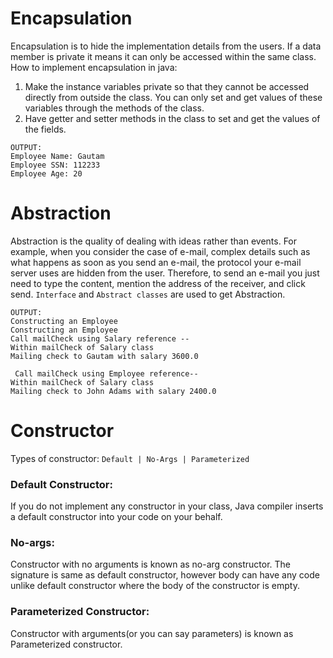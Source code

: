 Encapsulation
==============
Encapsulation is to hide the implementation details from the users.
If a data member is private it means it can only be accessed within the same class.
How to implement encapsulation in java:
1) Make the instance variables private so that they cannot be accessed directly from outside the class. You can only set and get values of these variables through the methods of the class.
2) Have getter and setter methods in the class to set and get the values of the fields.
```
OUTPUT:
Employee Name: Gautam
Employee SSN: 112233
Employee Age: 20
```

Abstraction
===========
Abstraction  is the quality of dealing with ideas rather than events. For example, when you consider the case of e-mail, complex details such as what happens as soon as you send an e-mail, the protocol your e-mail server uses are hidden from the user. Therefore, to send an e-mail you just need to type the content, mention the address of the receiver, and click send.
`Interface` and `Abstract classes` are used to get Abstraction.
```
OUTPUT:
Constructing an Employee
Constructing an Employee
Call mailCheck using Salary reference --
Within mailCheck of Salary class 
Mailing check to Gautam with salary 3600.0

 Call mailCheck using Employee reference--
Within mailCheck of Salary class 
Mailing check to John Adams with salary 2400.0
```
Constructor
===========
Types of constructor:
```Default | No-Args | Parameterized  ```
### Default Constructor:
If you do not implement any constructor in your class, Java compiler inserts a default constructor into your code on your behalf.
### No-args:
Constructor with no arguments is known as no-arg constructor. The signature is same as default constructor, however body can have any code unlike default constructor where the body of the constructor is empty.
### Parameterized Constructor:
Constructor with arguments(or you can say parameters) is known as Parameterized constructor.
